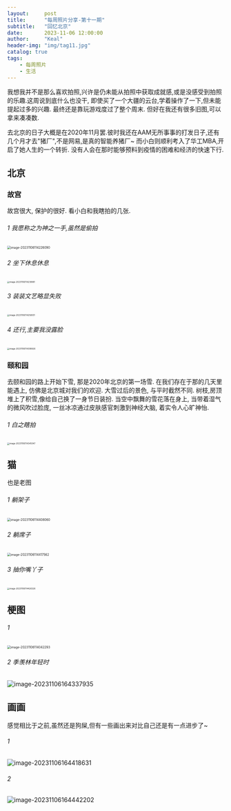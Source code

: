 ```yaml
---
layout:     post
title:      "每周照片分享-第十一期"
subtitle:   "回忆北京"
date:       2023-11-06 12:00:00
author:     "Keal"
header-img: "img/tag11.jpg"
catalog: true
tags:
    - 每周照片
    - 生活
---
```


我想我并不是那么喜欢拍照,兴许是仍未能从拍照中获取成就感,或是没感受到拍照的乐趣.这周说到底什么也没干, 即使买了一个大疆的云台,学着操作了一下,但未能提起过多的兴趣. 最终还是靠玩游戏度过了整个周末. 但好在我还有很多旧图,可以拿来凑凑数.

去北京的日子大概是在2020年11月罢.彼时我还在AAM无所事事的打发日子,还有几个月才去"猪厂",不是网易,是真的智能养猪厂~  而小白则顺利考入了华工MBA,开启了她人生的一个转折. 没有人会在那时能够预料到疫情的困难和经济的快速下行.

## 北京

### 故宫

故宫很大, 保护的很好. 看小白和我瞎拍的几张.

###### 1 我愿称之为神之一手,虽然是偷拍

<img src="https://raw.githubusercontent.com/kneed/typora_img_respository/main/typora/202311061142969.png" alt="image-20231106114226090" style="zoom:50%;" />

###### 2 坐下休息休息

<img src="https://raw.githubusercontent.com/kneed/typora_img_respository/main/typora/202311061142232.png" alt="image-20231106114239981" style="zoom:33%;" />

###### 3 装装文艺略显失败

<img src="https://raw.githubusercontent.com/kneed/typora_img_respository/main/typora/202311061145490.png" alt="image-20231106114258001" style="zoom:33%;" />

###### 4 还行,主要我没露脸

<img src="https://raw.githubusercontent.com/kneed/typora_img_respository/main/typora/202311061145518.png" alt="image-20231106114308926" style="zoom:33%;" />

### 颐和园

去颐和园的路上开始下雪, 那是2020年北京的第一场雪. 在我们存在于那的几天里能遇上, 仿佛是北京城对我们的欢迎. 大雪过后的景色, 与平时截然不同. 树枝,房顶堆上了积雪,像给自己换了一身节日装扮. 当空中飘舞的雪花落在身上, 当带着湿气的微风吹过脸庞, 一丝冰凉通过皮肤感官刺激到神经大脑, 着实令人心旷神怡.

###### 1 白之瞎拍

<img src="https://raw.githubusercontent.com/kneed/typora_img_respository/main/typora/202311061145774.png" alt="image-20231106114345047" style="zoom:33%;" />

## 猫

也是老图

###### 1 躺架子

<img src="https://raw.githubusercontent.com/kneed/typora_img_respository/main/typora/202311061144804.png" alt="image-20231106114408060" style="zoom: 50%;" />

###### 2 躺席子

<img src="https://raw.githubusercontent.com/kneed/typora_img_respository/main/typora/202311061144661.png" alt="image-20231106114417562" style="zoom:50%;" />

######  3 抽你嘴丫子

<img src="https://raw.githubusercontent.com/kneed/typora_img_respository/main/typora/202311061144468.png" alt="image-20231106114426326" style="zoom:33%;" />

## 梗图

###### 1 

<img src="https://raw.githubusercontent.com/kneed/typora_img_respository/main/typora/202311061140147.png" alt="image-20231106114042293" style="zoom:50%;" />

###### 2 季羡林年轻时

![image-20231106164337935](https://raw.githubusercontent.com/kneed/typora_img_respository/main/typora/202311061643768.png)

## 画画

感觉相比于之前,虽然还是狗屎,但有一些画出来对比自己还是有一点进步了~

###### 1

![image-20231106164418631](https://raw.githubusercontent.com/kneed/typora_img_respository/main/typora/202311061644454.png)

###### 2

![image-20231106164442202](https://raw.githubusercontent.com/kneed/typora_img_respository/main/typora/202311061644689.png)

